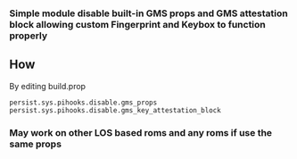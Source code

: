 ### Simple module disable built-in GMS props and GMS attestation block allowing custom Fingerprint and Keybox to function properly

## How
By editing build.prop
```
persist.sys.pihooks.disable.gms_props
persist.sys.pihooks.disable.gms_key_attestation_block
```

### May work on other LOS based roms and any roms if use the same props
